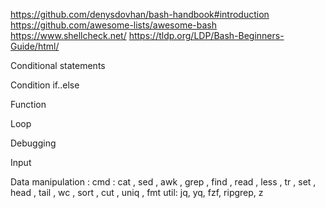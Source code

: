 https://github.com/denysdovhan/bash-handbook#introduction
https://github.com/awesome-lists/awesome-bash
https://www.shellcheck.net/
https://tldp.org/LDP/Bash-Beginners-Guide/html/

Conditional statements

Condition if..else

Function

Loop

Debugging

Input

Data manipulation :
cmd : cat , sed , awk , grep , find , read , less , tr , set , head , tail , wc , sort , cut , uniq , fmt
util: jq, yq, fzf, ripgrep, z